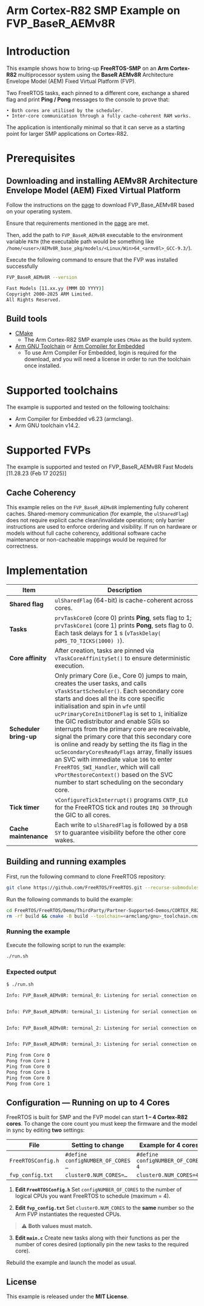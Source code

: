 # Arm Cortex-R82 SMP Example on FVP_BaseR_AEMv8R

# Introduction

This example shows how to bring-up **FreeRTOS-SMP** on an **Arm Cortex-R82** multiprocessor system using the **BaseR AEMv8R** Architecture Envelope Model (AEM) Fixed Virtual Platform (FVP).

Two FreeRTOS tasks, each pinned to a different core, exchange a shared flag and print **Ping / Pong** messages to the console to prove that:

	• Both cores are utilised by the scheduler.
	• Inter-core communication through a fully cache-coherent RAM works.

The application is intentionally minimal so that it can serve as a starting point for larger SMP applications on Cortex-R82.

# Prerequisites

## Downloading and installing AEMv8R Architecture Envelope Model (AEM) Fixed Virtual Platform

Follow the instructions on the [page](https://developer.arm.com/Tools%20and%20Software/Fixed%20Virtual%20Platforms/Arm%20Architecture%20FVPs) to download FVP_Base_AEMv8R based on your operating system.

Ensure that requirements mentioned in the [page](https://developer.arm.com/documentation/100966/1126/Getting-Started-with-Fixed-Virtual-Platforms/Requirements-for-FVPs?lang=en) are met.

Then, add the path to `FVP_BaseR_AEMv8R` executable to the environment variable `PATH` (the executable path would be something like `/home/<user>/AEMv8R_base_pkg/models/<Linux/Win>64_<armv8l>_GCC-9.3/`).

Execute the following command to ensure that the FVP was installed successfully
```bash
FVP_BaseR_AEMv8R --version

Fast Models [11.xx.yy (MMM DD YYYY)]
Copyright 2000-2025 ARM Limited.
All Rights Reserved.
```

## Build tools

* [CMake](https://cmake.org/download/)
  * The Arm Cortex-R82 SMP example uses `CMake` as the build system.
* [Arm GNU Toolchain](https://developer.arm.com/downloads/-/arm-gnu-toolchain-downloads) or [Arm Compiler for Embedded](https://developer.arm.com/Tools%20and%20Software/Arm%20Compiler%20for%20Embedded)
  * To use Arm Compiler For Embedded, login is required for the download, and you will need a license in order to run the toolchain once installed.

# Supported toolchains

The example is supported and tested on the following toolchains:

  * Arm Compiler for Embedded v6.23 (armclang).
  * Arm GNU toolchain v14.2.

# Supported FVPs

The example is supported and tested on FVP_BaseR_AEMv8R Fast Models [11.28.23 (Feb 17 2025)]

## Cache Coherency

This example relies on the `FVP_BaseR_AEMv8R` implementing fully coherent caches. Shared-memory communication (for example, the `ulSharedFlag`) does not require explicit cache clean/invalidate operations; only barrier instructions are used to enforce ordering and visibility. If run on hardware or models without full cache coherency, additional software cache maintenance or non-cacheable mappings would be required for correctness.

# Implementation

| Item | Description |
|------|-------------|
| **Shared flag** | `ulSharedFlag` (64-bit) is cache-coherent across cores. |
| **Tasks** | `prvTaskCore0` (core 0) prints **Ping**, sets flag to 1; `prvTaskCore1` (core 1) prints **Pong**, sets flag to 0. Each task delays for 1 s (`vTaskDelay( pdMS_TO_TICKS(1000) )`). |
| **Core affinity** | After creation, tasks are pinned via `vTaskCoreAffinitySet()` to ensure deterministic execution. |
| **Scheduler bring-up** | Only primary Core (i.e., Core 0) jumps to main, creates the user tasks, and calls `vTaskStartScheduler()`. Each secondary core starts and does all the its core specific initialisation and spin in `wfe` until `ucPrimaryCoreInitDoneFlag` is set to `1`, initialize the GIC redistributor and enable SGIs so interrupts from the primary core are receivable, signal the primary core that this secondary core is online and ready by setting the its flag in the `ucSecondaryCoresReadyFlags` array, finally issues an SVC with immediate value `106` to enter `FreeRTOS_SWI_Handler`, which will call `vPortRestoreContext()` based on the SVC number to start scheduling on the secondary core. |
| **Tick timer** | `vConfigureTickInterrupt()` programs `CNTP_EL0` for the FreeRTOS tick and routes `IRQ 30` through the GIC to all cores. |
| **Cache maintenance** | Each write to `ulSharedFlag` is followed by a `DSB SY` to guarantee visibility before the other core wakes. |

## Building and running examples

First, run the following command to clone FreeRTOS repository:

```bash
git clone https://github.com/FreeRTOS/FreeRTOS.git --recurse-submodules
```

Run the following commands to build the example:

```bash
cd FreeRTOS/FreeRTOS/Demo/ThirdParty/Partner-Supported-Demos/CORTEX_R82_SMP_FVP_GCC_ARMCLANG
rm -rf build && cmake -B build --toolchain=<armclang/gnu>_toolchain.cmake . && cmake --build build
```

### Running the example

Execute the following script to run the example:
```bash
./run.sh
```

### Expected output

```bash
$ ./run.sh

Info: FVP_BaseR_AEMv8R: terminal_0: Listening for serial connection on port 5000


Info: FVP_BaseR_AEMv8R: terminal_1: Listening for serial connection on port 5001


Info: FVP_BaseR_AEMv8R: terminal_2: Listening for serial connection on port 5002


Info: FVP_BaseR_AEMv8R: terminal_3: Listening for serial connection on port 5003

Ping from Core 0
Pong from Core 1
Ping from Core 0
Pong from Core 1
Ping from Core 0
Pong from Core 1
```

## Configuration — Running on up to 4 Cores

FreeRTOS is built for SMP and the FVP model can start **1 – 4 Cortex-R82 cores**.
To change the core count you must keep the firmware and the model in sync by editing **two** settings:

| File | Setting to change | Example for 4 cores |
|------|-------------------|---------------------|
| `FreeRTOSConfig.h` | `#define configNUMBER_OF_CORES …` | `#define configNUMBER_OF_CORES 4` |
| `fvp_config.txt` | `cluster0.NUM_CORES=…` | `cluster0.NUM_CORES=4` |

1. **Edit `FreeRTOSConfig.h`**
  Set `configNUMBER_OF_CORES` to the number of logical CPUs you want FreeRTOS to schedule (maximum = 4).

2. **Edit `fvp_config.txt`**
  Set `cluster0.NUM_CORES` to the **same** number so the Arm FVP instantiates the requested CPUs.

> ⚠️ **Both values must match.**

3. **Edit `main.c`**
  Create new tasks along with their functions as per the number of cores desired (optionally pin the new tasks to the required core).

Rebuild the example and launch the model as usual.

## License

This example is released under the **MIT License**.
